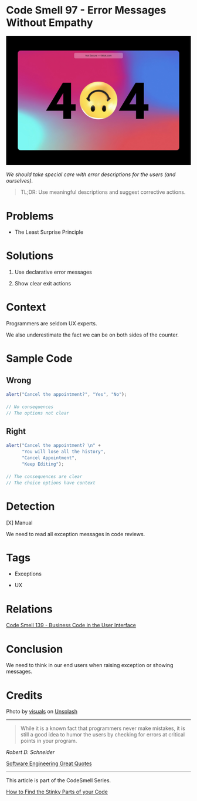 # Code Smell 97 - Error Messages Without Empathy

![Code Smell 97 - Error Messages Without Empathy](Code%20Smell%2097%20-%20Error%20Messages%20Without%20Empathy.jpg)

*We should take special care with error descriptions for the users (and ourselves).*

> TL;DR: Use meaningful descriptions and suggest corrective actions.

# Problems

- The Least Surprise Principle

# Solutions

1. Use declarative error messages

2. Show clear exit actions

# Context

Programmers are seldom UX experts.

We also underestimate the fact we can be on both sides of the counter.

# Sample Code

## Wrong

[Gist Url]: # (https://gist.github.com/mcsee/e35210910d75821224dd75de8053b46f)
```javascript
alert("Cancel the appointment?", "Yes", "No");

// No consequences
// The options not clear
```

## Right

[Gist Url]: # (https://gist.github.com/mcsee/220e4c4d8eea96d15a0f34de2c5e96e3)
```javascript
alert("Cancel the appointment? \n" +
      "You will lose all the history", 
      "Cancel Appointment", 
      "Keep Editing");

// The consequences are clear
// The choice options have context
```

# Detection

[X] Manual

We need to read all exception messages in code reviews.

# Tags

- Exceptions

- UX

# Relations

[Code Smell 139 - Business Code in the User Interface](https://github.com/mcsee/Software-Design-Articles/tree/main/Articles/Code%20Smells/Code%20Smell%20139%20-%20Business%20Code%20in%20the%20User%20Interface/readme.md)

# Conclusion

We need to think in our end users when raising exception or showing messages.

# Credits

Photo by [visuals](https://unsplash.com/@visuals) on [Unsplash](https://unsplash.com/s/photos/error-message)
  
* * *

> While it is a known fact that programmers never make mistakes, it is still a good idea to humor the users by checking for errors at critical points in your program.

_Robert D. Schneider_ 
 
[Software Engineering Great Quotes](https://github.com/mcsee/Software-Design-Articles/tree/main/Articles/Quotes/Software%20Engineering%20Great%20Quotes/readme.md)

* * *

This article is part of the CodeSmell Series.

[How to Find the Stinky Parts of your Code](https://github.com/mcsee/Software-Design-Articles/tree/main/Articles/Code%20Smells/How%20to%20Find%20the%20Stinky%20parts%20of%20your%20Code/readme.md)